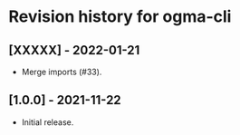 # Revision history for ogma-cli

## [XXXXX] - 2022-01-21

* Merge imports (#33).

## [1.0.0] - 2021-11-22

* Initial release.

